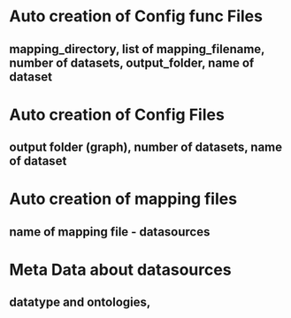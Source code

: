 # Auto creation of Config func Files
## mapping_directory, list of mapping_filename, number of datasets, output_folder, name of dataset

# Auto creation of Config Files
## output folder (graph),  number of datasets, name of dataset

# Auto creation of mapping files
## name of mapping file - datasources

# Meta Data about datasources
## datatype and ontologies,

